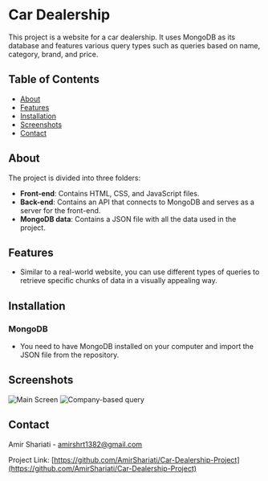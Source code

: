 # Car Dealership

This project is a website for a car dealership. It uses MongoDB as its database and features various query types such as queries based on name, category, brand, and price.

## Table of Contents

- [About](#about)
- [Features](#features)
- [Installation](#installation)
- [Screenshots](#screenshots)
- [Contact](#contact)

## About

The project is divided into three folders:
- **Front-end**: Contains HTML, CSS, and JavaScript files.
- **Back-end**: Contains an API that connects to MongoDB and serves as a server for the front-end.
- **MongoDB data**: Contains a JSON file with all the data used in the project.

## Features

- Similar to a real-world website, you can use different types of queries to retrieve specific chunks of data in a visually appealing way.

## Installation

### MongoDB
- You need to have MongoDB installed on your computer and import the JSON file from the repository.

## Screenshots

![Main Screen](https://github.com/AmirShariati/Car-Dealership-Project/assets/126683177/31a0bd62-e438-41e0-a996-18c58988c768)
![Company-based query](https://github.com/AmirShariati/Car-Dealership-Project/assets/126683177/259ae466-7d59-48eb-a636-7c9082816ccf)

## Contact

Amir Shariati - [amirshrt1382@gmail.com](mailto:amirshrt1382@gmail.com)

Project Link: [https://github.com/AmirShariati/Car-Dealership-Project](https://github.com/AmirShariati/Car-Dealership-Project)

